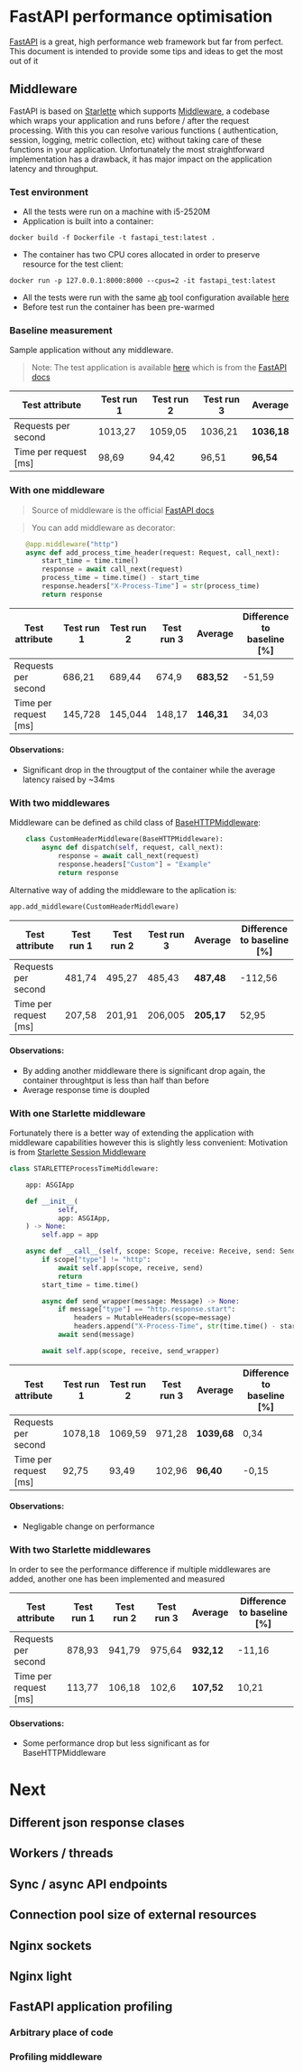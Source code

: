# FastAPI performance optimisation

[FastAPI](https://fastapi.tiangolo.com/) is a great, high performance web framework but far from perfect.
This document is intended to provide some tips and ideas to get the most out of it 

## Middleware

FastAPI is based on [Starlette](https://www.starlette.io/) which supports [Middleware](https://fastapi.tiangolo.com/tutorial/middleware/?h=middlew#middleware), a codebase which wraps your application and runs before / after the request processing.
With this you can resolve various functions ( authentication, session, logging, metric collection, etc) without taking care of these functions in your application.
Unfortunately the most straightforward implementation has a drawback, it has major impact on the application latency and throughput. 

### Test environment
* All the tests were run on a machine with i5-2520M
* Application is built into a container:
```shell
docker build -f Dockerfile -t fastapi_test:latest .
```
* The container has two CPU cores allocated in order to preserve resource for the test client:
```shell
docker run -p 127.0.0.1:8000:8000 --cpus=2 -it fastapi_test:latest
```
* All the tests were run with the same [ab](https://httpd.apache.org/docs/2.4/programs/ab.html) tool configuration available [here](https://github.com/KissPeter/fastapi-performance-optimization/blob/main/test_files/run_ab.sh)
* Before test run the container has been pre-warmed

### Baseline measurement

Sample application without any middleware.
> Note: The test application is available [here](https://github.com/KissPeter/fastapi-performance-optimization/blob/main/app_files/app.py) which is from the [FastAPI docs](https://fastapi.tiangolo.com/tutorial/middleware/)

| **Test attribute**    | **Test run 1** | **Test run 2** | **Test run 3** | **Average** |
|-----------------------|----------------|----------------|----------------|-------------|
| Requests per second   | 1013,27        | 1059,05        | 1036,21        | **1036,18** |
| Time per request [ms] | 98,69          | 94,42          | 96,51          | **96,54**   |


### With one middleware

> Source of middleware is the official [FastAPI docs](https://www.starlette.io/middleware/#basehttpmiddleware)

> You can add middleware as decorator:
```python
    @app.middleware("http")
    async def add_process_time_header(request: Request, call_next):
        start_time = time.time()
        response = await call_next(request)
        process_time = time.time() - start_time
        response.headers["X-Process-Time"] = str(process_time)
        return response
```

| **Test attribute**    | **Test run 1** | **Test run 2** | **Test run 3** | **Average** | Difference to baseline [%] |
|-----------------------|----------------|----------------|----------------|-------------|----------------------------|
| Requests per second   | 686,21         | 689,44         | 674,9          | **683,52**  | -51,59                     |
| Time per request [ms] | 145,728        | 145,044        | 148,17         | **146,31**  | 34,03                      |

#### Observations:
* Significant drop in the througtput of the container while the average latency raised by ~34ms 

### With two middlewares

Middleware can be defined as child class of [BaseHTTPMiddleware](https://www.starlette.io/middleware/#basehttpmiddleware):
```python
    class CustomHeaderMiddleware(BaseHTTPMiddleware):
        async def dispatch(self, request, call_next):
            response = await call_next(request)
            response.headers["Custom"] = "Example"
            return response
```
Alternative way of adding the middleware to the aplication is:
```python
app.add_middleware(CustomHeaderMiddleware)
```

| **Test attribute**    | **Test run 1** | **Test run 2** | **Test run 3** | **Average** | Difference to baseline [%] |
|-----------------------|----------------|----------------|----------------|-------------|----------------------------|
| Requests per second   | 481,74         | 495,27         | 485,43         | **487,48**  | -112,56                    |
| Time per request [ms] | 207,58         | 201,91         | 206,005        | **205,17**  | 52,95                      |

#### Observations:
* By adding another middleware there is significant drop again, the container throughtput is less than half than before
* Average response time is doupled

### With one Starlette middleware

Fortunately there is a better way of extending the application with middleware capabilities however this is slightly less convenient:
Motivation is from [Starlette Session Middleware](https://github.com/encode/starlette/blob/master/starlette/middleware/sessions.py)

```python
class STARLETTEProcessTimeMiddleware:

    app: ASGIApp

    def __init__(
            self,
            app: ASGIApp,
    ) -> None:
        self.app = app

    async def __call__(self, scope: Scope, receive: Receive, send: Send) -> None:
        if scope["type"] != "http":
            await self.app(scope, receive, send)
            return
        start_time = time.time()

        async def send_wrapper(message: Message) -> None:
            if message["type"] == "http.response.start":
                headers = MutableHeaders(scope=message)
                headers.append("X-Process-Time", str(time.time() - start_time))
            await send(message)

        await self.app(scope, receive, send_wrapper)
```

| **Test attribute**    | **Test run 1** | **Test run 2** | **Test run 3** | **Average** | Difference to baseline [%] |
|-----------------------|----------------|----------------|----------------|-------------|----------------------------|
| Requests per second   | 1078,18        | 1069,59        | 971,28         | **1039,68** | 0,34                       |
| Time per request [ms] | 92,75          | 93,49          | 102,96         | **96,40**   | -0,15                      |

#### Observations:
* Negligable change on performance 

### With two Starlette middlewares

In order to see the performance difference if multiple middlewares are added, another one has been implemented and measured

| **Test attribute**    | **Test run 1** | **Test run 2** | **Test run 3** | **Average** | Difference to baseline [%] |
|-----------------------|----------------|----------------|----------------|-------------|----------------------------|
| Requests per second   | 878,93	        | 941,79	        | 975,64	        | **932,12**  | 	-11,16                    |
| Time per request [ms] | 113,77         | 	106,18	       | 102,6          | **107,52**  | 	10,21                     |

#### Observations:
* Some performance drop but less significant as for BaseHTTPMiddleware

# Next
## Different json response clases
## Workers / threads
## Sync / async API endpoints
## Connection pool size of external resources
## Nginx sockets
## Nginx light
## FastAPI application profiling
### Arbitrary place of code
### Profiling middleware